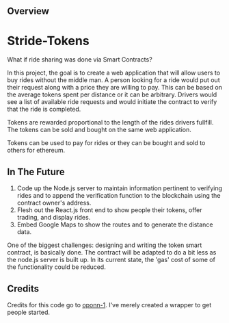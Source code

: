 ## Overview


# Stride-Tokens
What if ride sharing was done via Smart Contracts?

In this project, the goal is to create a web application that will allow users to buy rides without the middle man. A person looking for a ride would put out their request along with a price they are willing to pay. This can be based on the average tokens spent per distance or it can be arbitrary. Drivers would see a list of available ride requests and would initiate the contract to verify that the ride is completed.

Tokens are rewarded proportional to the length of the rides drivers fullfill. The tokens can be sold and bought on the same web application. 

Tokens can be used to pay for rides or they can be bought and sold to others for ethereum.

## In The Future

1. Code up the Node.js server to maintain information pertinent to verifying rides and to append the verification function to the blockchain using the contract owner's address.
1. Flesh out the React.js front end to show people their tokens, offer trading, and display rides.
1. Embed Google Maps to show the routes and to generate the distance data.

One of the biggest challenges: designing and writing the token smart contract, is basically done. The contract will be adapted to do a bit less as the node.js server is built up. In its current state, the 'gas' cost of some of the functionality could be reduced. 

## Credits 

Credits for this code go to [oponn-1](https://github.com/Oponn-1/Stride-Tokens). I've merely created a wrapper to get people started. 
